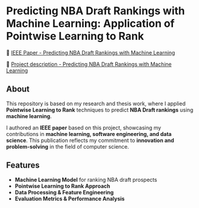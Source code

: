 # Predicting NBA Draft Rankings with Machine Learning: Application of Pointwise Learning to Rank

📄 [IEEE Paper - Predicting NBA Draft Rankings with Machine Learning](./IEEE_article_thesis_work.pdf)

📄 [Project description - Predicting NBA Draft Rankings with Machine Learning](https://barni6.github.io/portfolio/nba_predi)

## About  
This repository is based on my research and thesis work, where I applied **Pointwise Learning to Rank** techniques to predict **NBA Draft rankings** using **machine learning**.  

I authored an **IEEE paper** based on this project, showcasing my contributions in **machine learning, software engineering, and data science**. This publication reflects my commitment to **innovation and problem-solving** in the field of computer science.  

## Features  
- **Machine Learning Model** for ranking NBA draft prospects  
- **Pointwise Learning to Rank Approach**  
- **Data Processing & Feature Engineering**  
- **Evaluation Metrics & Performance Analysis**  


